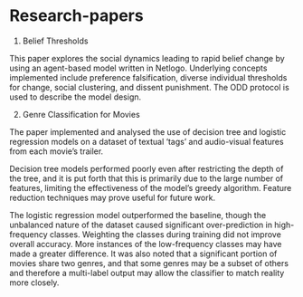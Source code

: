 # Research-papers

1. Belief Thresholds

This paper explores the social dynamics leading to rapid belief change by using an agent-based model written in Netlogo. Underlying concepts implemented include preference falsification, diverse individual thresholds for change, social clustering, and dissent punishment. The ODD protocol is used to describe the model design. 


2. Genre Classification for Movies

The paper implemented and analysed the use
of decision tree and logistic regression models
on a dataset of textual ‘tags’ and audio-visual
features from each movie’s trailer.

Decision tree models performed poorly even
after restricting the depth of the tree, and it is
put forth that this is primarily due to the large
number of features, limiting the effectiveness
of the model’s greedy algorithm. Feature
reduction techniques may prove useful for
future work.

The logistic regression model outperformed
the baseline, though the unbalanced nature of
the dataset caused significant over-prediction
in high-frequency classes. Weighting the
classes during training did not improve overall
accuracy. More instances of the low-frequency
classes may have made a greater difference. It
was also noted that a significant portion of
movies share two genres, and that some genres
may be a subset of others and therefore a
multi-label output may allow the classifier to
match reality more closely.

